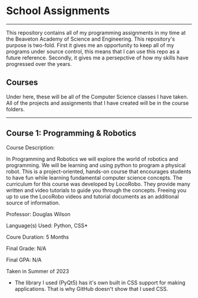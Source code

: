 # School Assignments
---
This repository contains all of my programming assignments in my time at the Beaveton Academy of Science and Engineering. This repository's purpose is two-fold. First it gives me an opportunity to keep all of my programs under source control, this means that I can use this repo as a future reference. Secondly, it gives me a persepctive of how my skills have progressed over the years.

Courses
---
Under here, these will be all of the Computer Science classes I have taken. All of the projects and assignments that I have created will be in the course folders.

----
Course 1: Programming & Robotics
----------------------------------------
Course Description: 

In Programming and Robotics we will explore the world of robotics and programming. We will be learning and using python to program a physical robot.  This is a project-oriented, hands-on course that encourages students to have fun while learning fundamental computer science concepts. The curriculum for this course was developed by LocoRobo.  They provide many written and video tutorials to guide you through the concepts. Freeing you up to use the LocoRobo videos and tutorial documents as an additional source of information.

Professor: Douglas Wilson

Language(s) Used: Python, CSS*

Coure Duration: 5 Months

Final Grade: N/A

Final GPA: N/A

Taken in Summer of 2023

* The library I used (PyQt5) has it's own built in CSS support for making applications. That is why GitHub doesn't show that I used CSS.
